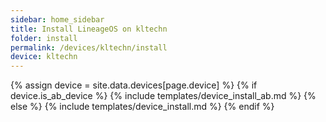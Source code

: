 ```yaml
---
sidebar: home_sidebar
title: Install LineageOS on kltechn
folder: install
permalink: /devices/kltechn/install
device: kltechn
---
```

{% assign device = site.data.devices[page.device] %}
{% if device.is_ab_device %}
{% include templates/device_install_ab.md %}
{% else %}
{% include templates/device_install.md %}
{% endif %}
